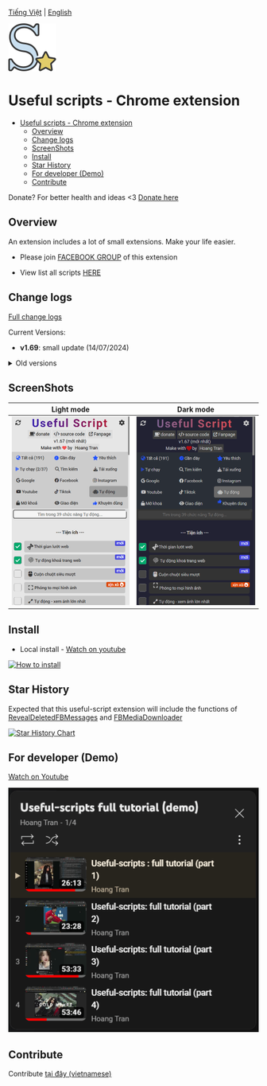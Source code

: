 [Tiếng Việt](./README.md) | [English](./README-en.md)

![Logo](/assets/icon128.png)

# Useful scripts - Chrome extension

- [Useful scripts - Chrome extension](#useful-scripts---chrome-extension)
  - [Overview](#overview)
  - [Change logs](#change-logs)
  - [ScreenShots](#screenshots)
  - [Install](#install)
  - [Star History](#star-history)
  - [For developer (Demo)](#for-developer-demo)
  - [Contribute](#contribute)

Donate? For better health and ideas <3 [Donate here](https://github.com/HoangTran0410/HoangTran0410/blob/main/DONATE.md)

## Overview

An extension includes a lot of small extensions. Make your life easier.

- Please join [FACEBOOK GROUP](https://www.facebook.com/groups/1154059318582088) of this extension

- View list all scripts [HERE](./md/LIST_SCRIPTS_EN.md)

## Change logs

[Full change logs](/md/CHANGELOGS.md)

Current Versions:

- **v1.69**: small update (14/07/2024)

<details>
  <summary>Old versions</summary>

- <del>v1.68: big facebook update (01/07/2024)</del>
- <del>v1.67 - huge update (29/05/2024)</del>
- <del>v1.66 - big update (27/04/2024)</del>
- <del>v1.65-hotfix (08/04/2024)</del>
- <del>v1.64-hotfix (07/04/2024)</del>
- <del>v1.63 (03/04/2024)</del>
- <del>v1.6 (13/03/2024)</del>
- <del>v1.5 (12/07/2023)</del>
- <del>v1.4 (25/12/2024)</del>
- <del>v1.3 (27/11/2024)</del>
- <del>v1.2 (08/11/2022)</del>
- <del>v1.1 (07/11/2022)</del>

</details>

## ScreenShots

| Light mode  | Dark mode  |
|---|---|
| ![](./assets/screenshots/Screen%20Shot%202024-05-29_light.png)  | ![](./assets/screenshots/Screen%20Shot%202024-05-29_dark.png)  |

## Install

- Local install - [Watch on youtube](https://www.youtube.com/watch?v=2wFTbDK80g0)

[![How to install](https://img.youtube.com/vi/2wFTbDK80g0/0.jpg)](https://www.youtube.com/watch?v=2wFTbDK80g0)

## Star History

Expected that this useful-script extension will include the functions of [RevealDeletedFBMessages](https://github.com/HoangTran0410/RevealDeletedFBMessages) and [FBMediaDownloader](https://github.com/HoangTran0410/FBMediaDownloader)

[![Star History Chart](https://api.star-history.com/svg?repos=HoangTran0410/useful-script,HoangTran0410/FBMediaDownloader,HoangTran0410/RevealDeletedFBMessages&type=Date)](https://star-history.com/#HoangTran0410/useful-script&HoangTran0410/FBMediaDownloader&HoangTran0410/RevealDeletedFBMessages&Date)

## For developer (Demo)

[Watch on Youtube](https://www.youtube.com/watch?v=rVbr2dJvVMI&list=PLcZcXUjIE-TS13z4sf1mdzZoc9RHB2djl)

[![Video Tutorial (Demo)](./assets/screenshots/Screenshot_3.png)](https://www.youtube.com/watch?v=rVbr2dJvVMI&list=PLcZcXUjIE-TS13z4sf1mdzZoc9RHB2djl)

## Contribute

Contribute [tại đây (vietnamese)](/md/CONTRIBUTE.md)
